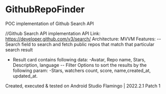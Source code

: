 # GithubRepoFinder
POC implementation of Github Search API

//Github Search API implementation
API Link: https://developer.github.com/v3/search/
Architecture: MVVM
Features:
-- Search field to search and fetch public repos that match that particular search result
- Result card contains following data:
-Avatar, Repo name, Stars, Description, language
-- Filter Options to sort the results by the following param:
-Stars, watchers count, score, name,created_at, updated_at.

Created, executed & tested on Android Studio Flamingo | 2022.2.1 Patch 1